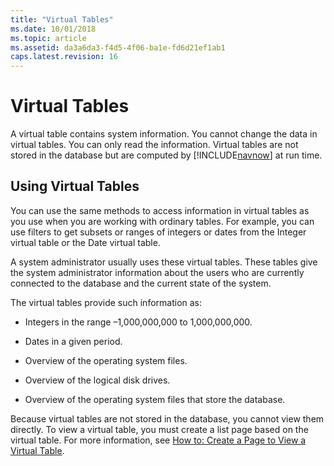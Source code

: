 ```yaml
---
title: "Virtual Tables"
ms.date: 10/01/2018
ms.topic: article
ms.assetid: da3a6da3-f4d5-4f06-ba1e-fd6d21ef1ab1
caps.latest.revision: 16
---
```

# Virtual Tables
A virtual table contains system information. You cannot change the data in virtual tables. You can only read the information. Virtual tables are not stored in the database but are computed by [!INCLUDE[navnow](includes/navnow_md.md)] at run time.  
  
## Using Virtual Tables  
 You can use the same methods to access information in virtual tables as you use when you are working with ordinary tables. For example, you can use filters to get subsets or ranges of integers or dates from the Integer virtual table or the Date virtual table.  
  
 A system administrator usually uses these virtual tables. These tables give the system administrator information about the users who are currently connected to the database and the current state of the system.  
  
 The virtual tables provide such information as:  
  
-   Integers in the range –1,000,000,000 to 1,000,000,000.  
  
-   Dates in a given period.  
  
-   Overview of the operating system files.  
  
-   Overview of the logical disk drives.  
  
-   Overview of the operating system files that store the database.  
  
 Because virtual tables are not stored in the database, you cannot view them directly. To view a virtual table, you must create a list page based on the virtual table. For more information, see [How to: Create a Page to View a Virtual Table](How-to--Create-a-Page-to-View-a-Virtual-Table.md).
